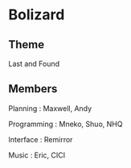 # Bolizard

## Theme
Last and Found

## Members
Planning : Maxwell, Andy

Programming : Mneko, Shuo, NHQ

Interface : Remirror

Music : Eric, CICI
